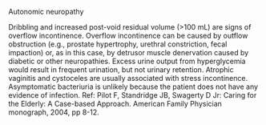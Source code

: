 Autonomic neuropathy

Dribbling and increased post-void residual volume (>100 mL) are signs of overflow incontinence. Overflow incontinence can be caused by outflow obstruction (e.g., prostate hypertrophy, urethral constriction, fecal impaction) or, as in this case, by detrusor muscle denervation caused by diabetic or other neuropathies. Excess urine output from hyperglycemia would result in frequent urination, but not urinary retention. Atrophic vaginitis and cystoceles are usually associated with stress incontinence. Asymptomatic bacteriuria is unlikely because the patient does not have any evidence of infection. Ref: Pilot F, Standridge JB, Swagerty D Jr: Caring for the Elderly: A Case-based Approach. American Family Physician monograph, 2004, pp 8-12.